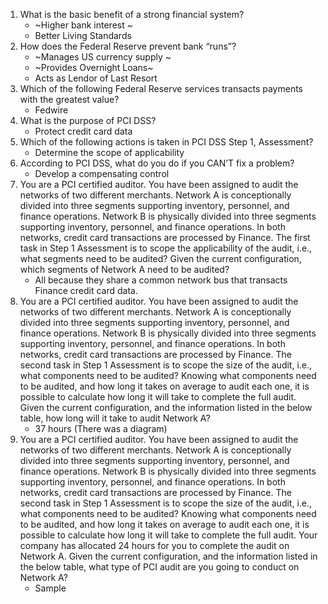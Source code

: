 1. What is the basic benefit of a strong financial system? 
   - ~Higher bank interest ~
   - Better Living Standards
2. How does the Federal Reserve prevent bank “runs”? 
   - ~Manages US currency supply ~
   - ~Provides Overnight Loans~
   - Acts as Lendor of Last Resort
3. Which of the following Federal Reserve services transacts payments with the greatest value? 
   - Fedwire 
4. What is the purpose of PCI DSS? 
   - Protect credit card data 
5. Which of the following actions is taken in PCI DSS Step 1, Assessment? 
   - Determine the scope of applicability 
6. According to PCI DSS, what do you do if you CAN’T fix a problem? 
   -  Develop a compensating control 
7. You are a PCI certified auditor. You have been assigned to audit the networks of two different merchants. Network A is conceptionally divided into three segments supporting inventory, personnel, and finance operations. Network B is physically divided into three segments supporting inventory, personnel, and finance operations. In both networks, credit card transactions are processed by Finance. The first task in Step 1 Assessment is to scope the applicability of the audit, i.e., what segments need to be audited? Given the current configuration, which segments of Network A need to be audited?
   - All because they share a common network bus that transacts Finance credit card data. 
8. You are a PCI certified auditor. You have been assigned to audit the networks of two different merchants. Network A is conceptionally divided into three segments supporting inventory, personnel, and finance operations. Network B is physically divided into three segments supporting inventory, personnel, and finance operations. In both networks, credit card transactions are processed by Finance. The second task in Step 1 Assessment is to scope the size of the audit, i.e., what components need to be audited?  Knowing what components need to be audited, and how long it takes on average to audit each one, it is possible to calculate how long it will take to complete the full audit. Given the current configuration, and the information listed in the below table, how long will it take to audit Network A?
   - 37 hours (There was a diagram)
9.  You are a PCI certified auditor. You have been assigned to audit the networks of two different merchants. Network A is conceptionally divided into three segments supporting inventory, personnel, and finance operations. Network B is physically divided into three segments supporting inventory, personnel, and finance operations. In both networks, credit card transactions are processed by Finance. The second task in Step 1 Assessment is to scope the size of the audit, i.e., what components need to be audited?  Knowing what components need to be audited, and how long it takes on average to audit each one, it is possible to calculate how long it will take to complete the full audit. Your company has allocated 24 hours for you to complete the audit on Network A. Given the current configuration, and the information listed in the below table, what type of PCI audit are you going to conduct on Network A?
    - Sample 